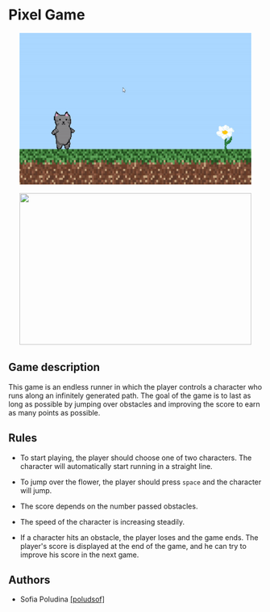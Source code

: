 
# Pixel Game

<p align="center">
  <img width="460" height="300" src="https://github.com/poludsof/Pixel-game/blob/master/intro.gif">
</p>
<p align="center">
  <img width="460" height="300" src="![](https://github.com/poludsof/Pixel-game/blob/master/intro.gif)f">
</p>
<!-- ![](https://github.com/poludsof/Pixel-game/blob/master/intro.gif) -->

## Game description

This game is an endless runner in which the player controls a character who runs along an infinitely generated path. The goal of the game is to last as long as possible by jumping over obstacles and improving the score to earn as many points as possible.
## Rules

- To start playing, the player should choose one of two characters. The character will automatically start running in a straight line.

- To jump over the flower, the player should press `space` and the character will jump. 

- The score depends on the number passed obstacles.

- The speed of the character is increasing steadily.

- If a character hits an obstacle, the player loses and the game ends. The player's score is displayed at the end of the game, and he can try to improve his score in the next game.
## Authors

- Sofia Poludina [[poludsof]](https://github.com/poludsof)


